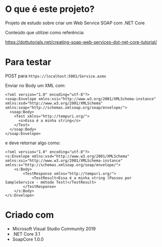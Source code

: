 # O que é este projeto?
Projeto de estudo sobre criar um Web Service SOAP com .NET Core

Conteúdo que utilizei como referência:

https://dottutorials.net/creating-soap-web-services-dot-net-core-tutorial/

# Para testar

POST para `https://localhost:5001/Service.asmx`

Enviar no Body um XML com:

```
<?xml version="1.0" encoding="utf-8"?>
<soap:Envelope xmlns:xsi="http://www.w3.org/2001/XMLSchema-instance" xmlns:xsd="http://www.w3.org/2001/XMLSchema" xmlns:soap="http://schemas.xmlsoap.org/soap/envelope/">
  <soap:Body>
    <Test xmlns="http://tempuri.org/">
      <s>Essa é a minha string</s>
    </Test>
  </soap:Body>
</soap:Envelope>
```

e deve retornar algo como:

```
<?xml version="1.0" encoding="utf-8"?>
<s:Envelope xmlns:xsd="http://www.w3.org/2001/XMLSchema" xmlns:xsi="http://www.w3.org/2001/XMLSchema-instance" xmlns:s="http://schemas.xmlsoap.org/soap/envelope/">
    <s:Body>
        <TestResponse xmlns="http://tempuri.org/">
            <TestResult>Essa é a minha string (Passou por SampleService - método Test)</TestResult>
        </TestResponse>
    </s:Body>
</s:Envelope>
```

# Criado com

* Microsoft Visual Studio Community 2019
* .NET Core 3.1
* SoapCore 1.0.0

